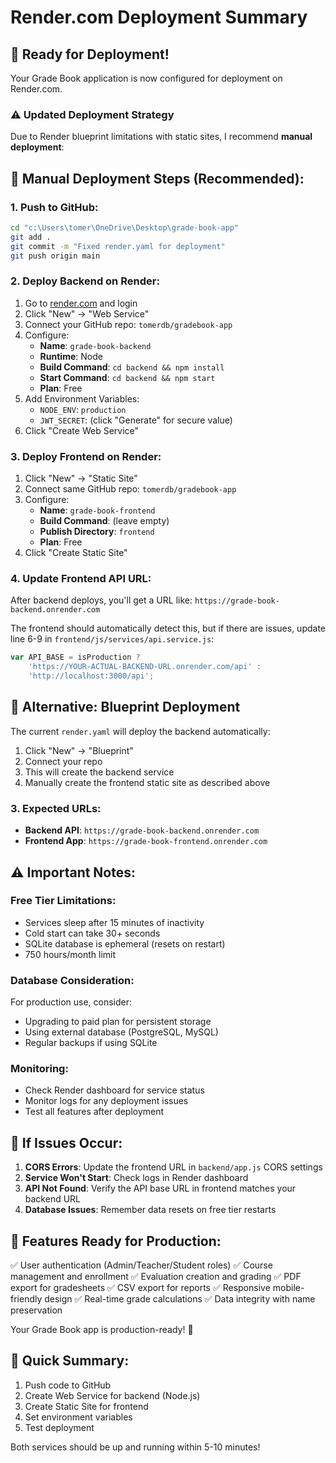 # Render.com Deployment Summary

## 🚀 Ready for Deployment!

Your Grade Book application is now configured for deployment on Render.com. 

### ⚠️ Updated Deployment Strategy

Due to Render blueprint limitations with static sites, I recommend **manual deployment**:

## 🎯 Manual Deployment Steps (Recommended):

### 1. Push to GitHub:
```bash
cd "c:\Users\tomer\OneDrive\Desktop\grade-book-app"
git add .
git commit -m "Fixed render.yaml for deployment"
git push origin main
```

### 2. Deploy Backend on Render:
1. Go to [render.com](https://render.com) and login
2. Click "New" → "Web Service" 
3. Connect your GitHub repo: `tomerdb/gradebook-app`
4. Configure:
   - **Name**: `grade-book-backend`
   - **Runtime**: Node
   - **Build Command**: `cd backend && npm install`
   - **Start Command**: `cd backend && npm start`
   - **Plan**: Free
5. Add Environment Variables:
   - `NODE_ENV`: `production`
   - `JWT_SECRET`: (click "Generate" for secure value)
6. Click "Create Web Service"

### 3. Deploy Frontend on Render:
1. Click "New" → "Static Site"
2. Connect same GitHub repo: `tomerdb/gradebook-app`
3. Configure:
   - **Name**: `grade-book-frontend`
   - **Build Command**: (leave empty)
   - **Publish Directory**: `frontend`
   - **Plan**: Free
4. Click "Create Static Site"

### 4. Update Frontend API URL:
After backend deploys, you'll get a URL like: `https://grade-book-backend.onrender.com`

The frontend should automatically detect this, but if there are issues, update line 6-9 in `frontend/js/services/api.service.js`:

```javascript
var API_BASE = isProduction ? 
    'https://YOUR-ACTUAL-BACKEND-URL.onrender.com/api' : 
    'http://localhost:3000/api';
```

## 🎯 Alternative: Blueprint Deployment

The current `render.yaml` will deploy the backend automatically:

1. Click "New" → "Blueprint"
2. Connect your repo
3. This will create the backend service
4. Manually create the frontend static site as described above

### 3. Expected URLs:
- **Backend API**: `https://grade-book-backend.onrender.com`
- **Frontend App**: `https://grade-book-frontend.onrender.com`

## ⚠️ Important Notes:

### Free Tier Limitations:
- Services sleep after 15 minutes of inactivity
- Cold start can take 30+ seconds
- SQLite database is ephemeral (resets on restart)
- 750 hours/month limit

### Database Consideration:
For production use, consider:
- Upgrading to paid plan for persistent storage
- Using external database (PostgreSQL, MySQL)
- Regular backups if using SQLite

### Monitoring:
- Check Render dashboard for service status
- Monitor logs for any deployment issues
- Test all features after deployment

## 🔧 If Issues Occur:

1. **CORS Errors**: Update the frontend URL in `backend/app.js` CORS settings
2. **Service Won't Start**: Check logs in Render dashboard  
3. **API Not Found**: Verify the API base URL in frontend matches your backend URL
4. **Database Issues**: Remember data resets on free tier restarts

## 📱 Features Ready for Production:
✅ User authentication (Admin/Teacher/Student roles)
✅ Course management and enrollment
✅ Evaluation creation and grading
✅ PDF export for gradesheets
✅ CSV export for reports
✅ Responsive mobile-friendly design
✅ Real-time grade calculations
✅ Data integrity with name preservation

Your Grade Book app is production-ready! 🎉

## 🚀 Quick Summary:
1. Push code to GitHub
2. Create Web Service for backend (Node.js)
3. Create Static Site for frontend
4. Set environment variables
5. Test deployment

Both services should be up and running within 5-10 minutes!
